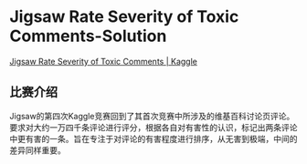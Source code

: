 # Jigsaw Rate Severity of Toxic Comments-Solution

[Jigsaw Rate Severity of Toxic Comments | Kaggle](https://www.kaggle.com/competitions/jigsaw-toxic-severity-rating)

## 比赛介绍

Jigsaw的第四次Kaggle竞赛回到了其首次竞赛中所涉及的维基百科讨论页评论。要求对大约一万四千条评论进行评分，根据各自对有害性的认识，标记出两条评论中更有害的一条。旨在专注于对评论的有害程度进行排序，从无害到极端，中间的差异同样重要。